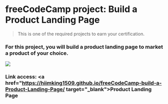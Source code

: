 # freeCodeCamp project: Build a Product Landing Page
> This is one of the required projects to earn your certification.

### For this project, you will build a product landing page to market a product of your choice.

<img src="https://i.ytimg.com/vi/T7R6I6EGtUU/maxresdefault.jpg">

### Link access: <a href="https://hiimking1509.github.io/freeCodeCamp-build-a-Product-Landing-Page/ target="_blank">Product Landing Page</a>
